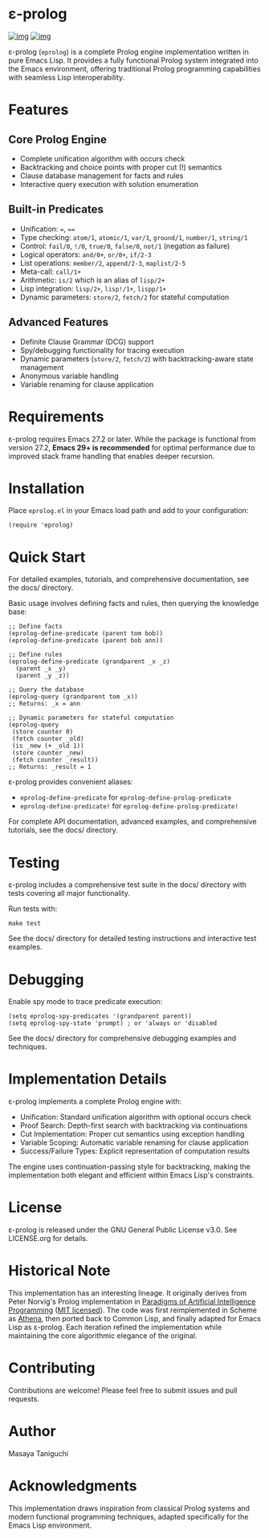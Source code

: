 

# ε-prolog

[![img](https://melpa.org/packages/eprolog-badge.svg)](https://melpa.org/#/eprolog)
[![img](https://deepwiki.com/badge.svg)](https://deepwiki.com/tani/eprolog)

ε-prolog (`eprolog`) is a complete Prolog engine implementation written in pure Emacs Lisp. It provides a fully functional Prolog system integrated into the Emacs environment, offering traditional Prolog programming capabilities with seamless Lisp interoperability.

# Features

## Core Prolog Engine

-   Complete unification algorithm with occurs check
-   Backtracking and choice points with proper cut (!) semantics
-   Clause database management for facts and rules
-   Interactive query execution with solution enumeration

## Built-in Predicates

-   Unification: `=`, `==`
-   Type checking: `atom/1`, `atomic/1`, `var/1`, `ground/1`, `number/1`, `string/1`
-   Control: `fail/0`, `!/0`, `true/0`, `false/0`, `not/1` (negation as failure)
-   Logical operators: `and/0+`, `or/0+`, `if/2-3`
-   List operations: `member/2`, `append/2-3`, `maplist/2-5`
-   Meta-call: `call/1+`
-   Arithmetic: `is/2` which is an alias of `lisp/2+`
-   Lisp integration: `lisp/2+`, `lisp!/1+`, `lispp/1+`
-   Dynamic parameters: `store/2`, `fetch/2` for stateful computation

## Advanced Features

-   Definite Clause Grammar (DCG) support
-   Spy/debugging functionality for tracing execution
-   Dynamic parameters (`store/2`, `fetch/2`) with backtracking-aware state management
-   Anonymous variable handling
-   Variable renaming for clause application

# Requirements

ε-prolog requires Emacs 27.2 or later. While the package is functional from version 27.2, **Emacs 29+ is recommended** for optimal performance due to improved stack frame handling that enables deeper recursion.

# Installation

Place `eprolog.el` in your Emacs load path and add to your configuration:

```
(require 'eprolog)
```

# Quick Start

For detailed examples, tutorials, and comprehensive documentation, see the docs/ directory.

Basic usage involves defining facts and rules, then querying the knowledge base:

```
;; Define facts
(eprolog-define-predicate (parent tom bob))
(eprolog-define-predicate (parent bob ann))

;; Define rules  
(eprolog-define-predicate (grandparent _x _z)
  (parent _x _y)
  (parent _y _z))

;; Query the database
(eprolog-query (grandparent tom _x))
;; Returns: _x = ann

;; Dynamic parameters for stateful computation
(eprolog-query 
 (store counter 0)
 (fetch counter _old)
 (is _new (+ _old 1))
 (store counter _new)
 (fetch counter _result))
;; Returns: _result = 1
```

ε-prolog provides convenient aliases:

-   `eprolog-define-predicate` for `eprolog-define-prolog-predicate`
-   `eprolog-define-predicate!` for `eprolog-define-prolog-predicate!`

For complete API documentation, advanced examples, and comprehensive tutorials, see the docs/ directory.

# Testing

ε-prolog includes a comprehensive test suite in the docs/ directory with tests covering all major functionality.

Run tests with:

```
make test
```

See the docs/ directory for detailed testing instructions and interactive test examples.

# Debugging

Enable spy mode to trace predicate execution:

```
(setq eprolog-spy-predicates '(grandparent parent))
(setq eprolog-spy-state 'prompt) ; or 'always or 'disabled
```

See the docs/ directory for comprehensive debugging examples and techniques.

# Implementation Details

ε-prolog implements a complete Prolog engine with:

-   Unification: Standard unification algorithm with optional occurs check
-   Proof Search: Depth-first search with backtracking via continuations
-   Cut Implementation: Proper cut semantics using exception handling
-   Variable Scoping: Automatic variable renaming for clause application
-   Success/Failure Types: Explicit representation of computation results

The engine uses continuation-passing style for backtracking, making the implementation both elegant and efficient within Emacs Lisp's constraints.

# License

ε-prolog is released under the GNU General Public License v3.0. See LICENSE.org for details.

# Historical Note

This implementation has an interesting lineage.
It originally derives from Peter Norvig's Prolog implementation in [Paradigms of Artificial Intelligence Programming](https://github.com/norvig/paip-lisp) ([MIT licensed](https://github.com/norvig/paip-lisp/blob/9cea73837e439d331fe78d7b585e994c7113aac2/LICENSE)).
The code was first reimplemented in Scheme as [Athena](https://github.com/tani/athena), then ported back to Common Lisp,
and finally adapted for Emacs Lisp as ε-prolog.
Each iteration refined the implementation while maintaining the core algorithmic elegance of the original.

# Contributing

Contributions are welcome! Please feel free to submit issues and pull requests.

# Author

Masaya Taniguchi

# Acknowledgments

This implementation draws inspiration from classical Prolog systems and modern functional programming techniques, adapted specifically for the Emacs Lisp environment.

